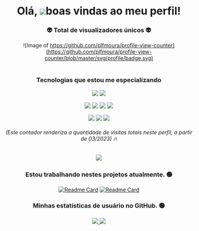 <div align="center">
<h1>Olá, <img src="https://raw.githubusercontent.com/kaueMarques/kaueMarques/master/hi.gif" height="30px">boas vindas ao meu perfil!</h1>

  ### :alien: Total de visualizadores únicos :alien: 
  ![Image of https://github.com/plfmoura/profile-view-counter](https://github.com/plfmoura/profile-view-counter/blob/master/svg/profile/badge.svg) <br/>
<br/>
</div>

<div style="display: inline_block" align="center">
  
### Tecnologias que estou me especializando
  
  <a href="#"><img src="https://img.shields.io/badge/React-20232A?style=for-the-badge&logo=react&logoColor=61DAFB" width="135px"></a>
  <a href="#"><img src="https://img.shields.io/badge/JavaScript-323330?style=for-the-badge&logo=javascript&logoColor=F7DF1E" width="200px"></a>
  
  <a href="#"><img src="https://img.shields.io/badge/HTML5-E34F26?style=for-the-badge&logo=html5&logoColor=white"></a>
  <a href="#"><img src="https://img.shields.io/badge/CSS3-1572B6?style=for-the-badge&logo=css3&logoColor=white"></a>
  <a href="#"><img src="https://img.shields.io/badge/Material%20UI-007FFF?style=for-the-badge&logo=mui&logoColor=white"></a>
  <a href="#"><img src="https://img.shields.io/badge/Bootstrap-563D7C?style=for-the-badge&logo=bootstrap&logoColor=white"></a>

  <a href="#"><img src="https://img.shields.io/badge/Vercel-000000?style=for-the-badge&logo=vercel&logoColor=white"></a>
  <a href="#"><img src="https://img.shields.io/badge/GIT-E44C30?style=for-the-badge&logo=git&logoColor=white"></a>
  <a href="#"><img src="https://img.shields.io/badge/GitHub-100000?style=for-the-badge&logo=github&logoColor=white"></a>
  
  ###### (Este contador renderiza a quantidade de visitas totais neste perfil, a partir de 03/2023) 🔥<br/>

  <img alingn="center" src="https://profile-counter.glitch.me/plfmoura/count.svg" /></br>
  
</div>
<div align="center">
  
### Estou trabalhando nestes projetos atualmente. 🟢
  
  [![Readme Card](https://github-readme-stats.vercel.app/api/pin/?username=plfmoura&repo=UniMatch&&theme=github_dark)](https://github.com/plfmoura/UniMatch)
  [![Readme Card](https://github-readme-stats.vercel.app/api/pin/?username=Juanpi92&repo=api_match&&theme=github_dark)](https://github.com/Juanpi92/api_match)
</div>

<div align="center">
  
### Minhas estatísticas de usuário no GitHub. 🟢
  
  <a href="https://github.com/plfmoura"/>
  <img height="180em" src="https://github-readme-stats.vercel.app/api?username=plfmoura&show_icons=true&theme=github_dark&count_private=true&include_all_commits=false"/>
  <img height="180em" src="https://github-readme-stats.vercel.app/api/top-langs/?username=plfmoura&layout=compact&langs_count=16&theme=github_dark"/>
</div>
